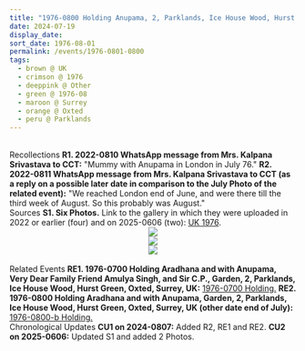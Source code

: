 ```yaml
---
title: "1976-0800 Holding Anupama, 2, Parklands, Ice House Wood, Hurst Green, Oxted, Surrey, UK (other date end of July)"
date: 2024-07-19
display_date: 
sort_date: 1976-08-01
permalink: /events/1976-0801-0800
tags:
  - brown @ UK
  - crimson @ 1976
  - deeppink @ Other
  - green @ 1976-08
  - maroon @ Surrey
  - orange @ Oxted
  - peru @ Parklands
---
```


<br>

<wave-list>
  <list-title color="DarkSeaGreen" width="65"> Recollections</list-title>
  <list-item color="BlanchedAlmond" width="280"><b>R1. 2022-0810 WhatsApp message from Mrs. Kalpana Srivastava to CCT:</b> "Mummy with Anupama in London in July 76."</list-item>
  <list-item color="Lavender" width="280"><b>R2. 2022-0811 WhatsApp message from Mrs. Kalpana Srivastava to CCT (as a reply on a possible later date in comparison to the July Photo of the related event):</b> "We reached London end of June, and were there till the third week of August. So this probably was August."</list-item>  
</wave-list>

<br>

<wave-list>
  <list-title color="DarkSeaGreen" width="40">Sources</list-title>
  <list-item color="BlanchedAlmond"  width="280"><b>S1. Six Photos.</b> Link to the gallery in which they were uploaded in 2022 or earlier (four) and on 2025-0606 (two): <a href="https://eternalmoments.smugmug.com/Countries/UK/1976">UK 1976</a>.</list-item>
</wave-list>

<div style="text-align: center"><img src="https://pub-bcc3cbe9b1e94ba1ac28915f7a3900fa.r2.dev/1976-0800_Holding_Anupama_Garden_2_Parklands_Ice_House_Wood_Hurst_Green_Oxted_Surrey_UK_(other_date_end_of_July)_01_Crop_1_(from_tif)_(Mrs__Kalpana_Srivastava_Collection).jpg" /></div>

<div style="text-align: center"><img src="https://pub-bcc3cbe9b1e94ba1ac28915f7a3900fa.r2.dev/1976-0800_Holding_Anupama_Garden_2_Parklands_Ice_House_Wood_Hurst_Green_Oxted_Surrey_UK_(other_date_end_of_July)_02_(Pat_Anslow_Collection).png" /></div>

<div style="text-align: center"><img src="https://pub-bcc3cbe9b1e94ba1ac28915f7a3900fa.r2.dev/1976-0800_Holding_Anupama_Garden_2_Parklands_Ice_House_Wood_Hurst_Green_Oxted_Surrey_UK_(other_date_end_of_July)_04_(Pat_Anslow_Collection).jpg" /></div>

<br>

<wave-list>
  <list-title color="DarkSeaGreen" width="75"> Related Events</list-title>
  <list-item color="BlanchedAlmond"  width="280"><b>RE1. 1976-0700 Holding Aradhana and with Anupama, Very Dear Family Friend Amulya Singh, and Sir C.P., Garden, 2, Parklands, Ice House Wood, Hurst Green, Oxted, Surrey, UK:</b> <a href="https://seven-teams.github.io/events/1976-0701-0700">1976-0700 Holding.</a></list-item>
  <list-item color="Lavender"  width="280"><b>RE2. 1976-0800 Holding Aradhana and with Anupama, Garden, 2, Parklands, Ice House Wood, Hurst Green, Oxted, Surrey, UK (other date end of July):</b> <a href="https://seven-teams.github.io/events/1976-0802-0800">1976-0800-b Holding.</a></list-item> 
</wave-list>

<br>

<wave-list>
  <list-title color="DarkSeaGreen" width="110">Chronological Updates</list-title>
  <list-item color="BlanchedAlmond" width="280"><b>CU1 on 2024-0807:</b> Added R2, RE1 and RE2.</list-item>
  <list-item color="Lavender" width="280"><b>CU2 on 2025-0606:</b> Updated S1 and added 2 Photos.</list-item>
</wave-list>